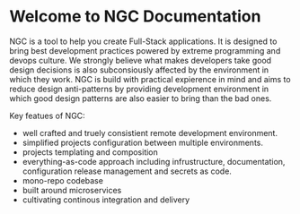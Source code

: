 # Welcome to NGC Documentation

NGC is a tool to help you create Full-Stack applications. It is designed to bring best development practices powered by extreme programming and devops culture. We strongly believe what makes developers take good design decisions is also subconsiously affected 
by the environment in which they work. NGC is build with practical expierence in mind and aims to reduce design anti-patterns by 
providing development environment in which good design patterns are also easier to bring than the bad ones.

Key featues of NGC:

- well crafted and truely consistient remote development environment.
- simplified projects configuration between multiple environments.
- projects templating and composition
- everything-as-code approach including infrustructure, documentation, configuration release management and secrets as code.
- mono-repo codebase
- built around microservices
- cultivating continous integration and delivery
